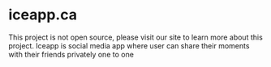 # iceapp.ca
This project is not open source, please visit our site to learn more about this project. 
Iceapp is social media app where user can share their moments with their friends privately one to one 
